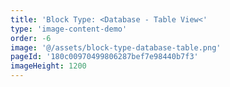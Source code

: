 ```yaml
---
title: 'Block Type: <Database - Table View<'
type: 'image-content-demo'
order: -6
image: '@/assets/block-type-database-table.png'
pageId: '180c00970499806287bef7e98440b7f3'
imageHeight: 1200
---
```

